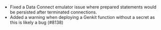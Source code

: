 - Fixed a Data Connect emulator issue where prepared statements would be persisted after terminated connections.
- Added a warning when deploying a Genkit function without a secret as this is likely a bug (#8138)
